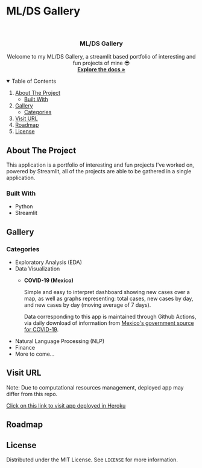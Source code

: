 # ML/DS Gallery

<!-- MAIN -->
<br />
<p align="center">
  <h3 align="center">ML/DS Gallery</h3>

  <p align="center">
    Welcome to my ML/DS Gallery, a streamlit based portfolio of interesting and fun projects of mine 😎
    <br />
    <a href="https://github.com/rolando-trevino/ml_ds_gallery"><strong>Explore the docs »</strong></a>
    <br />
  
  </p>
</p>

<!-- TABLE OF CONTENTS -->
<details open="open">
  <summary>Table of Contents</summary>
  <ol>
    <li>
      <a href="#about-the-project">About The Project</a>
      <ul>
        <li><a href="#built-with">Built With</a></li>
      </ul>
    </li>
    <li>
      <a href="#gallery">Gallery</a>
      <ul>
        <li><a href="#categories">Categories</a></li>
      </ul>
    </li>
    <li><a href="#visit-url">Visit URL</a></li>
    <li><a href="#roadmap">Roadmap</a></li>
    <li><a href="#license">License</a></li>
  </ol>
</details>

<!-- ABOUT THE PROJECT -->
## About The Project

This application is a portfolio of interesting and fun projects I've worked on, powered by Streamlit, all of the projects are able to be gathered in a single application.

### Built With

* Python
* Streamlit

<!-- Gallery -->
## Gallery

### Categories

* Exploratory Analysis (EDA)
* Data Visualization
  * **COVID-19 (Mexico)**
    
    Simple and easy to interpret dashboard showing new cases over a map, as well as graphs representing: total cases, new cases by day, and new cases by day (moving average of 7 days).
    
    Data corresponding to this app is maintained through Github Actions, via daily download of information from [Mexico's government source for COVID-19](https://www.gob.mx/salud/documentos/datos-abiertos-152127).
* Natural Language Processing (NLP)
* Finance
* More to come...
  
<!-- VISIT URL -->
## Visit URL

Note: Due to computational resources management, deployed app may differ from this repo.

<a href="https://ml-ds-gallery.herokuapp.com/">Click on this link to visit app deployed in Heroku</a>

<!-- ROADMAP -->
## Roadmap

<!-- LICENSE -->
## License

Distributed under the MIT License. See `LICENSE` for more information.
